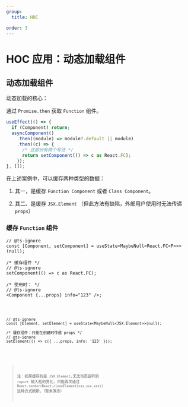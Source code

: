 ```yaml
---
group:
  title: HOC

order: 3
---
```


# HOC 应用：动态加载组件

## 动态加载组件

动态加载的核心：

通过 `Promise.then` 获取 `Function` 组件。

```javascript
useEffect(() => {
  if (Component) return;
  asyncComponent()
    .then((module) => module?.default || module)
    .then((c) => {
      /* 这部分有两个写法 */
      return setComponent(() => c as React.FC);
    });
}, []);
```

在上述案例中，可以缓存两种类型的数据：

1. 其一，是缓存 `Function Component` 或者 `Class Component`。

2. 其二、是缓存 `JSX.Element` （但此方法有缺陷，外部用户使用时无法传递 `props`）

### 缓存 `Function` 组件

```tsx | pure
// @ts-ignore
const [Component, setComponent] = useState<MaybeNull<React.FC<P>>>(null);

/* 缓存组件 */
// @ts-ignore
setComponent(() => c as React.FC);

/* 使用时： */
// @ts-ignore
<Component {...props} info="123" />;
```

<code src="./demo05.tsx" title="缓存 Function Function">

```tsx | pure
// @ts-ignore
const [Element, setElement] = useState<MaybeNull<JSX.Element>>(null);

/* 缓存组件：只能在创建时传递 props */
// @ts-ignore
setElement(() => c({ ...props, info: '123' }));
```

<code src="./demo06.tsx" title="缓存 Function JSX Element">

> 注：如果缓存的是 `JSX.Element`,无法动态监听到 `inpurt` 输入框的变化，只能再次通过 `React.render(React.cloneElement(xxx,xxx,xxx))` 这种方式刷新。（暂未演示）
